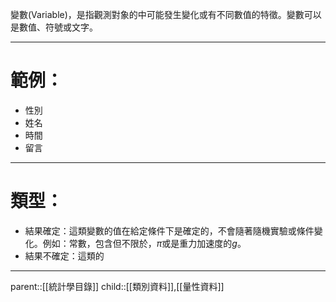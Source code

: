 變數(Variable)，是指觀測對象的中可能發生變化或有不同數值的特徵。變數可以是數值、符號或文字。
- - -
# 範例：
- 性別
- 姓名
- 時間
- 留言
- - -
# 類型：
- 結果確定：這類變數的值在給定條件下是確定的，不會隨著隨機實驗或條件變化。例如：常數，包含但不限於，$\pi$或是重力加速度的$g$。
- 結果不確定：這類的
- - -
parent::[[統計學目錄]]
child::[[類別資料]],[[量性資料]]